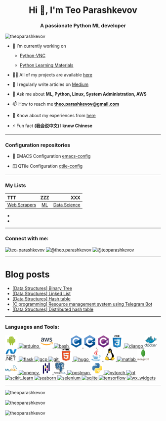 <h1 align="center">Hi 👋, I'm Teo Parashkevov</h1>
<h3 align="center">A passionate Python ML developer</h3>

<p align="left"> <img src="https://komarev.com/ghpvc/?username=theoparashkevov&label=Profile%20views&color=0e75b6&style=flat" alt="theoparashkevov" /> </p>

- 🔭 I’m currently working on 

  - [Python-VNC](https://github.com/theoparashkevov/Python-VNC)

  - [Python Learning Materials](https://github.com/theoparashkevov/python-learning-materials)

- 👨‍💻 All of my projects are available [here](https://github.com/theoparashkevov?tab=repositories)

- 📝 I regularly write articles on [Medium](https://medium.com/@theo.parashkevov)

- 💬 Ask me about **ML, Python, Linux, System Administration, AWS**

- 📫 How to reach me **theo.parashkevov@gmail.com**

- 📄 Know about my experiences from [here](https://www.linkedin.com/in/teo-parashkevov/)

- ⚡ Fun fact **(我会说中文) I know Chinese**

---

<h3 align="left">Configuration repositories</h3>

- 🚧 EMACS Configuration [emacs-config](https://github.com/theoparashkevov/emacs-config)

- 🪟 QTile Configuration [qtile-config](https://github.com/theoparashkevov/qtile-config)

---

<h3 align="left">My Lists</h3>

| TTT      | ZZZ | XXX     |
| :---        |    :----:   |          ---: |
| [Web Scrapers](https://github.com/stars/theoparashkevov/lists/web-scrapers)      | [ML](https://github.com/stars/theoparashkevov/lists/ml)       | [Data Science](https://github.com/stars/theoparashkevov/lists/data-science)   |



- 

- 

---

<h3 align="left">Connect with me:</h3>
<p align="left">
<a href="https://linkedin.com/in/teo-parashkevov" target="blank"><img align="center" src="https://raw.githubusercontent.com/rahuldkjain/github-profile-readme-generator/master/src/images/icons/Social/linked-in-alt.svg" alt="teo-parashkevov" height="30" width="40" /></a>
<a href="https://medium.com/@theo.parashkevov" target="blank"><img align="center" src="https://raw.githubusercontent.com/rahuldkjain/github-profile-readme-generator/master/src/images/icons/Social/medium.svg" alt="@theo.parashkevov" height="30" width="40" /></a>
<a href="https://youtube.com/@TeoParashkevov" target="blank"><img align="center" src="https://raw.githubusercontent.com/rahuldkjain/github-profile-readme-generator/master/src/images/icons/Social/youtube.svg" alt="@teoparashkevov" height="30" width="40" /></a>
</p>

---

# Blog posts
<!-- BLOG-POST-LIST:START -->
- [[Data Structures] Binary Tree](https://medium.com/@theo.parashkevov/data-structures-binary-tree-55d0e55e0b3e?source=rss-31325f5591db------2)
- [[Data Structures] Linked List](https://medium.com/@theo.parashkevov/data-structures-linked-list-57e617d10142?source=rss-31325f5591db------2)
- [[Data Structures] Hash table](https://medium.com/@theo.parashkevov/data-structures-hash-table-41aa58fd81df?source=rss-31325f5591db------2)
- [[C programming] Resource management system using Telegram Bot](https://medium.com/the-code-vault/c-programming-resource-management-system-using-telegram-bot-6c92ec462d0f?source=rss-31325f5591db------2)
- [[Data Structures] Distributed hash table](https://medium.com/the-code-vault/data-structures-distributed-hash-table-febfd01fc0af?source=rss-31325f5591db------2)
<!-- BLOG-POST-LIST:END -->

---

<h3 align="left">Languages and Tools:</h3>
<p align="left"> <a href="https://developer.android.com" target="_blank" rel="noreferrer"> <img src="https://raw.githubusercontent.com/devicons/devicon/master/icons/android/android-original-wordmark.svg" alt="android" width="40" height="40"/> </a> <a href="https://www.arduino.cc/" target="_blank" rel="noreferrer"> <img src="https://cdn.worldvectorlogo.com/logos/arduino-1.svg" alt="arduino" width="40" height="40"/> </a> <a href="https://aws.amazon.com" target="_blank" rel="noreferrer"> <img src="https://raw.githubusercontent.com/devicons/devicon/master/icons/amazonwebservices/amazonwebservices-original-wordmark.svg" alt="aws" width="40" height="40"/> </a> <a href="https://www.gnu.org/software/bash/" target="_blank" rel="noreferrer"> <img src="https://www.vectorlogo.zone/logos/gnu_bash/gnu_bash-icon.svg" alt="bash" width="40" height="40"/> </a> <a href="https://www.cprogramming.com/" target="_blank" rel="noreferrer"> <img src="https://raw.githubusercontent.com/devicons/devicon/master/icons/c/c-original.svg" alt="c" width="40" height="40"/> </a> <a href="https://www.w3schools.com/cpp/" target="_blank" rel="noreferrer"> <img src="https://raw.githubusercontent.com/devicons/devicon/master/icons/cplusplus/cplusplus-original.svg" alt="cplusplus" width="40" height="40"/> </a> <a href="https://www.w3schools.com/cs/" target="_blank" rel="noreferrer"> <img src="https://raw.githubusercontent.com/devicons/devicon/master/icons/csharp/csharp-original.svg" alt="csharp" width="40" height="40"/> </a> <a href="https://www.w3schools.com/css/" target="_blank" rel="noreferrer"> <img src="https://raw.githubusercontent.com/devicons/devicon/master/icons/css3/css3-original-wordmark.svg" alt="css3" width="40" height="40"/> </a> <a href="https://www.djangoproject.com/" target="_blank" rel="noreferrer"> <img src="https://cdn.worldvectorlogo.com/logos/django.svg" alt="django" width="40" height="40"/> </a> <a href="https://www.docker.com/" target="_blank" rel="noreferrer"> <img src="https://raw.githubusercontent.com/devicons/devicon/master/icons/docker/docker-original-wordmark.svg" alt="docker" width="40" height="40"/> </a> <a href="https://dotnet.microsoft.com/" target="_blank" rel="noreferrer"> <img src="https://raw.githubusercontent.com/devicons/devicon/master/icons/dot-net/dot-net-original-wordmark.svg" alt="dotnet" width="40" height="40"/> </a> <a href="https://flask.palletsprojects.com/" target="_blank" rel="noreferrer"> <img src="https://www.vectorlogo.zone/logos/pocoo_flask/pocoo_flask-icon.svg" alt="flask" width="40" height="40"/> </a> <a href="https://cloud.google.com" target="_blank" rel="noreferrer"> <img src="https://www.vectorlogo.zone/logos/google_cloud/google_cloud-icon.svg" alt="gcp" width="40" height="40"/> </a> <a href="https://git-scm.com/" target="_blank" rel="noreferrer"> <img src="https://www.vectorlogo.zone/logos/git-scm/git-scm-icon.svg" alt="git" width="40" height="40"/> </a> <a href="https://www.w3.org/html/" target="_blank" rel="noreferrer"> <img src="https://raw.githubusercontent.com/devicons/devicon/master/icons/html5/html5-original-wordmark.svg" alt="html5" width="40" height="40"/> </a> <a href="https://gohugo.io/" target="_blank" rel="noreferrer"> <img src="https://api.iconify.design/logos-hugo.svg" alt="hugo" width="40" height="40"/> </a> <a href="https://www.java.com" target="_blank" rel="noreferrer"> <img src="https://raw.githubusercontent.com/devicons/devicon/master/icons/java/java-original.svg" alt="java" width="40" height="40"/> </a> <a href="https://www.linux.org/" target="_blank" rel="noreferrer"> <img src="https://raw.githubusercontent.com/devicons/devicon/master/icons/linux/linux-original.svg" alt="linux" width="40" height="40"/> </a> <a href="https://www.mathworks.com/" target="_blank" rel="noreferrer"> <img src="https://upload.wikimedia.org/wikipedia/commons/2/21/Matlab_Logo.png" alt="matlab" width="40" height="40"/> </a> <a href="https://www.mongodb.com/" target="_blank" rel="noreferrer"> <img src="https://raw.githubusercontent.com/devicons/devicon/master/icons/mongodb/mongodb-original-wordmark.svg" alt="mongodb" width="40" height="40"/> </a> <a href="https://www.mysql.com/" target="_blank" rel="noreferrer"> <img src="https://raw.githubusercontent.com/devicons/devicon/master/icons/mysql/mysql-original-wordmark.svg" alt="mysql" width="40" height="40"/> </a> <a href="https://opencv.org/" target="_blank" rel="noreferrer"> <img src="https://www.vectorlogo.zone/logos/opencv/opencv-icon.svg" alt="opencv" width="40" height="40"/> </a> <a href="https://pandas.pydata.org/" target="_blank" rel="noreferrer"> <img src="https://raw.githubusercontent.com/devicons/devicon/2ae2a900d2f041da66e950e4d48052658d850630/icons/pandas/pandas-original.svg" alt="pandas" width="40" height="40"/> </a> <a href="https://www.postgresql.org" target="_blank" rel="noreferrer"> <img src="https://raw.githubusercontent.com/devicons/devicon/master/icons/postgresql/postgresql-original-wordmark.svg" alt="postgresql" width="40" height="40"/> </a> <a href="https://postman.com" target="_blank" rel="noreferrer"> <img src="https://www.vectorlogo.zone/logos/getpostman/getpostman-icon.svg" alt="postman" width="40" height="40"/> </a> <a href="https://www.python.org" target="_blank" rel="noreferrer"> <img src="https://raw.githubusercontent.com/devicons/devicon/master/icons/python/python-original.svg" alt="python" width="40" height="40"/> </a> <a href="https://pytorch.org/" target="_blank" rel="noreferrer"> <img src="https://www.vectorlogo.zone/logos/pytorch/pytorch-icon.svg" alt="pytorch" width="40" height="40"/> </a> <a href="https://www.qt.io/" target="_blank" rel="noreferrer"> <img src="https://upload.wikimedia.org/wikipedia/commons/0/0b/Qt_logo_2016.svg" alt="qt" width="40" height="40"/> </a> <a href="https://scikit-learn.org/" target="_blank" rel="noreferrer"> <img src="https://upload.wikimedia.org/wikipedia/commons/0/05/Scikit_learn_logo_small.svg" alt="scikit_learn" width="40" height="40"/> </a> <a href="https://seaborn.pydata.org/" target="_blank" rel="noreferrer"> <img src="https://seaborn.pydata.org/_images/logo-mark-lightbg.svg" alt="seaborn" width="40" height="40"/> </a> <a href="https://www.selenium.dev" target="_blank" rel="noreferrer"> <img src="https://raw.githubusercontent.com/detain/svg-logos/780f25886640cef088af994181646db2f6b1a3f8/svg/selenium-logo.svg" alt="selenium" width="40" height="40"/> </a> <a href="https://www.sqlite.org/" target="_blank" rel="noreferrer"> <img src="https://www.vectorlogo.zone/logos/sqlite/sqlite-icon.svg" alt="sqlite" width="40" height="40"/> </a> <a href="https://www.tensorflow.org" target="_blank" rel="noreferrer"> <img src="https://www.vectorlogo.zone/logos/tensorflow/tensorflow-icon.svg" alt="tensorflow" width="40" height="40"/> </a> <a href="https://www.wxwidgets.org/" target="_blank" rel="noreferrer"> <img src="https://upload.wikimedia.org/wikipedia/commons/b/bb/WxWidgets.svg" alt="wx_widgets" width="40" height="40"/> </a> </p>

---

<p><img align="center" src="https://github-readme-stats.vercel.app/api/top-langs?username=theoparashkevov&show_icons=true&locale=en&layout=compact&theme=transparent" alt="theoparashkevov" /></p>

<p><img align="center" src="https://github-readme-streak-stats.herokuapp.com/?user=theoparashkevov&theme=transparent" alt="theoparashkevov" /></p>

<p><img align="center" src="https://github-readme-stats.vercel.app/api?username=theoparashkevov&show_icons=true&theme=transparent" alt="theoparashkevov" /></p>
